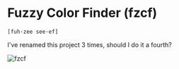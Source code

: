 # Fuzzy Color Finder (fzcf)
`[fuh·zee see·ef]`

I've renamed this project 3 times, should I do it a fourth?

![fzcf](static/fzcf.gif)
